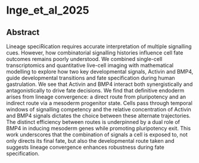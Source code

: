 # Inge_et_al_2025

## Abstract

Lineage speciRication requires accurate interpretation of multiple signalling cues. However, how combinatorial signalling histories influence cell fate outcomes remains poorly understood. We combined single-cell transcriptomics and quantitative live-cell imaging with mathematical modelling to explore how two key developmental signals, Activin and BMP4, guide developmental transitions and fate specification during human gastrulation. We see that Activin and BMP4 interact both synergistically and antagonistically to drive fate decisions. We find that definitive endoderm arises from lineage convergence: a direct route from pluripotency and an indirect route via a mesoderm progenitor state. Cells pass through temporal windows of signalling competency and the relative concentration of Activin and BMP4 signals dictates the choice between these alternate trajectories. The distinct efficiency between routes is underpinned by a dual role of BMP4 in inducing mesoderm genes while promoting pluripotency exit. This work underscores that the combination of signals a cell is exposed to, not only directs its final fate, but also the developmental route taken and suggests lineage convergence enhances robustness during fate specification.

